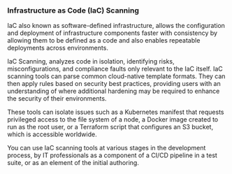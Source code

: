 ### Infrastructure as Code (IaC) Scanning

IaC also known as software-defined infrastructure, allows the configuration and deployment of infrastructure components faster with consistency by allowing them to be defined as a code and also enables repeatable deployments across environments.

IaC Scanning, analyzes code in isolation, identifying risks, misconfigurations, and compliance faults only relevant to the IaC itself. IaC scanning tools can parse common cloud-native template formats. They can then apply rules based on security best practices, providing users with an understanding of where additional hardening may be required to enhance the security of their environments.

These tools can isolate issues such as a Kubernetes manifest that requests privileged access to the file system of a node, a Docker image created to run as the root user, or a Terraform script that configures an S3 bucket, which is accessible worldwide.

You can use IaC scanning tools at various stages in the development process, by IT professionals as a component of a CI/CD pipeline in a test suite, or as an element of the initial authoring. 
